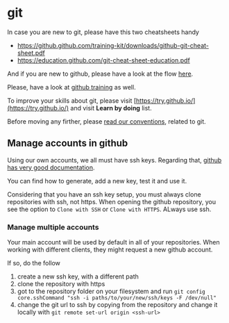 # git

In case you are new to git, please have this two cheatsheets handy
 * https://github.github.com/training-kit/downloads/github-git-cheat-sheet.pdf
 * https://education.github.com/git-cheat-sheet-education.pdf

And if you are new to github, please have a look at the flow [here](https://guides.github.com/introduction/flow/).

Please, have a look at [github training](https://lab.github.com/githubtraining) as well.

To improve your skills about git, please visit [https://try.github.io/](https://try.github.io/) and visit **Learn by doing** list.

Before moving any firther, please [read our conventions](welcome/naming_conventions.md#git), related to git.

## Manage accounts in github

Using our own accounts, we all must have ssh keys. Regarding that, [github has very good documentation](https://help.github.com/en/github/authenticating-to-github/connecting-to-github-with-ssh).

You can find how to generate, add a new key, test it and use it.

Considering that you have an ssh key setup, you must always clone repositories with ssh, not https. When opening the github repository, you see the option to `Clone with SSH` or `Clone with HTTPS`. ALways use ssh.

### Manage multiple accounts

Your main account will be used by default in all of your repositories. When working with different clients, they might request a new github account.

If so, do the follow
1. create a new ssh key, with a different path
2. clone the repository with https
3. got to the repository folder on your filesystem and run `git config core.sshCommand "ssh -i paths/to/your/new/ssh/keys -F /dev/null"`
4. change the git url to ssh by copying from the repository and change it locally with `git remote set-url origin <ssh-url>`